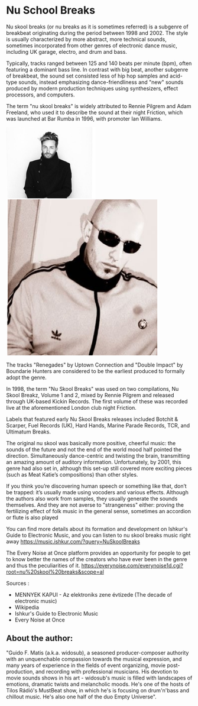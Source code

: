 # Nu School Breaks

Nu skool breaks (or nu breaks as it is sometimes referred) is a subgenre of
breakbeat originating during the period between 1998 and 2002. The style is
usually characterized by more abstract, more technical sounds, sometimes
incorporated from other genres of electronic dance music, including UK garage,
electro, and drum and bass.

Typically, tracks ranged between 125 and 140 beats per minute (bpm), often
featuring a dominant bass line. In contrast with big beat, another subgenre of
breakbeat, the sound set consisted less of hip hop samples and acid-type sounds,
 instead emphasizing dance-friendliness and "new" sounds produced by modern
 production techniques using synthesizers, effect processors, and computers.

The term "nu skool breaks" is widely attributed to Rennie Pilgrem and Adam
Freeland, who used it to describe the sound at their night
Friction, which was launched at Bar Rumba in 1996, with promoter Ian Williams.

![Adam Freeland (Beatport)](_static/images/schoolbreaks/a1.png) ![Rennie Pilgrem(Last.fm)](_static/images/schoolbreaks/a2.png)


The tracks "Renegades" by Uptown Connection and "Double Impact" by
Boundarie Hunters are considered to be the earliest produced to formally adopt
the genre.

In 1998, the term "Nu Skool Breaks" was used on two compilations, Nu Skool
Breakz, Volume 1 and 2, mixed by Rennie Pilgrem and released through UK-based
Kickin Records. The first volume of these was recorded live at the
aforementioned London club night Friction.

Labels that featured early Nu Skool Breaks releases included Botchit & Scarper,
 Fuel Records (UK), Hard Hands, Marine Parade Records, TCR, and Ultimatum Breaks.

 The original nu skool was basically more positive, cheerful music:
the sounds of the future and not the end of the world mood half pointed the
direction. Simultaneously dance-centric and twisting the brain, transmitting an
amazing amount of auditory information. Unfortunately, by 2001, this genre had
also set in, although this set-up still covered more exciting pieces (such as
Meat Katie’s compositions) than other styles.

If you think you’re discovering human speech or something like that, don’t be
trapped: it’s usually made using vocoders and various effects. Although the
authors also work from samples, they usually generate the sounds themselves.
And they are not averse to "strangeness" either: proving the fertilizing effect
of folk music in the general sense, sometimes an accordion or flute is also played

You can find more details about its formation and development on Ishkur's Guide
to Electronic Music, and you can listen to nu skool breaks music right away
<https://music.ishkur.com/?query=NuSkoolBreaks>

The Every Noise at Once platform provides an opportunity for people to get to
know better the names of the creators who have ever been in the genre and thus
the peculiarities of it.
<https://everynoise.com/everynoise1d.cgi?root=nu%20skool%20breaks&scope=al>

 Sources :
- MENNYEK KAPUI - Az elektroniks zene évtizede (The decade of electronic music)
- Wikipedia
- Ishkur's Guide to Electronic Music
- Every Noise at Once

## About the author:

"Guido F. Matis (a.k.a. widosub), a seasoned producer-composer authority with an
 unquenchable compassion towards the musical expression, and many years of
 experience in the fields of event organizing, movie post-production, and
 recording with professional musicians. His devotion to movie sounds shows in
 his art - widosub's music is filled with landscapes of emotions, dramatic twists
 and melancholic moods. He's one of the hosts of Tilos Rádió's MustBeat show, in
which he's is focusing on drum'n'bass and chillout music. He's also one half of
the duo Empty Universe".
